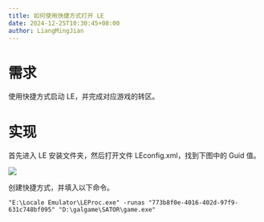 ```yaml
---
title: 如何使用快捷方式打开 LE
date: 2024-12-25T10:30:45+08:00
author: LiangMingJian
---
```


# 需求

使用快捷方式启动 LE，并完成对应游戏的转区。

# 实现

首先进入 LE 安装文件夹，然后打开文件 LEconfig.xml，找到下图中的 Guid 值。

![](/_images/drawingbed/img/202308111503546.png)

创建快捷方式，并填入以下命令。

```
"E:\Locale Emulator\LEProc.exe" -runas "773b8f0e-4016-402d-97f9-631c748bf095" "D:\galgame\SATOR\game.exe"
```
